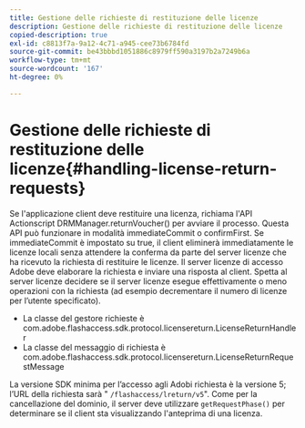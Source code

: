 ```yaml
---
title: Gestione delle richieste di restituzione delle licenze
description: Gestione delle richieste di restituzione delle licenze
copied-description: true
exl-id: c8813f7a-9a12-4c71-a945-cee73b6784fd
source-git-commit: be43bbbd1051886c8979ff590a3197b2a7249b6a
workflow-type: tm+mt
source-wordcount: '167'
ht-degree: 0%

---
```


# Gestione delle richieste di restituzione delle licenze{#handling-license-return-requests}

Se l&#39;applicazione client deve restituire una licenza, richiama l&#39;API Actionscript DRMManager.returnVoucher() per avviare il processo. Questa API può funzionare in modalità immediateCommit o confirmFirst. Se immediateCommit è impostato su true, il client eliminerà immediatamente le licenze locali senza attendere la conferma da parte del server licenze che ha ricevuto la richiesta di restituire le licenze. Il server licenze di accesso Adobe deve elaborare la richiesta e inviare una risposta al client. Spetta al server licenze decidere se il server licenze esegue effettivamente o meno operazioni con la richiesta (ad esempio decrementare il numero di licenze per l’utente specificato).

* La classe del gestore richieste è com.adobe.flashaccess.sdk.protocol.licensereturn.LicenseReturnHandler
* La classe del messaggio di richiesta è com.adobe.flashaccess.sdk.protocol.licensereturn.LicenseReturnRequestMessage

La versione SDK minima per l’accesso agli Adobi richiesta è la versione 5; l’URL della richiesta sarà &quot; `/flashaccess/lreturn/v5`&quot;. Come per la cancellazione del dominio, il server deve utilizzare `getRequestPhase()` per determinare se il client sta visualizzando l&#39;anteprima di una licenza.
